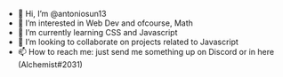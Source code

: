 - 👋 Hi, I’m @antoniosun13
- 👀 I’m interested in Web Dev and ofcourse, Math
- 🌱 I’m currently learning CSS and Javascript 
- 💞️ I’m looking to collaborate on projects related to Javascript
- 📫 How to reach me: just send me something up on Discord or in here (Alchemist#2031)

<!---
antoniosun13/antoniosun13 is a ✨ special ✨ repository because its `README.md` (this file) appears on your GitHub profile.
You can click the Preview link to take a look at your changes.
--->
